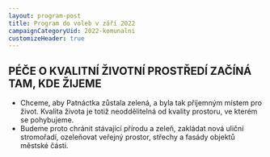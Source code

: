 ```yaml
---
layout: program-post
title: Program do voleb v září 2022
campaignCategoryUid: 2022-komunalni
customizeHeader: true
---
```


## PÉČE O KVALITNÍ ŽIVOTNÍ PROSTŘEDÍ ZAČÍNÁ TAM, KDE ŽIJEME 

* Chceme, aby Patnáctka zůstala zelená, a byla tak příjemným místem pro život. Kvalita života je totiž neoddělitelná od kvality prostoru, ve kterém se pohybujeme.
* Budeme proto chránit stávající přírodu a zeleň, zakládat nová uliční stromořadí, ozeleňovat veřejný prostor, střechy a fasády objektů městské části.
